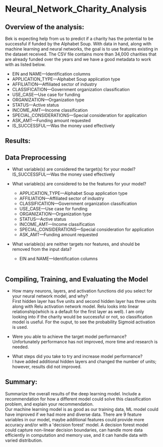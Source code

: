 # Neural_Network_Charity_Analysis

## Overview of the analysis:
Bek is expecting help from us to predict if a charity has the potential to be successful if funded by the Alphabet Soup.
With data in hand, along with machine learning and neural networks, the goal is to use features existing in the dataset received. 
The CSV file contains more than 34,000 charities that are already funded over the years and we have a good metadata to work with as listed below.

* EIN and NAME—Identification columns
* APPLICATION_TYPE—Alphabet Soup application type
* AFFILIATION—Affiliated sector of industry
* CLASSIFICATION—Government organization classification
* USE_CASE—Use case for funding
* ORGANIZATION—Organization type
* STATUS—Active status
* INCOME_AMT—Income classification
* SPECIAL_CONSIDERATIONS—Special consideration for application
* ASK_AMT—Funding amount requested
* IS_SUCCESSFUL—Was the money used effectively

## Results: 
## Data Preprocessing
* What variable(s) are considered the target(s) for your model? <br>
    IS_SUCCESSFUL—Was the money used effectively 

* What variable(s) are considered to be the features for your model?<br>
    - APPLICATION_TYPE—Alphabet Soup application type
    - AFFILIATION—Affiliated sector of industry
    - CLASSIFICATION—Government organization classification
    - USE_CASE—Use case for funding
    - ORGANIZATION—Organization type
    - STATUS—Active status
    - INCOME_AMT—Income classification
    - SPECIAL_CONSIDERATIONS—Special consideration for application
    - ASK_AMT—Funding amount requested
    
    <p>
* What variable(s) are neither targets nor features, and should be removed from the input data?<br>
    - EIN and NAME—Identification columns
    <br>
## Compiling, Training, and Evaluating the Model
* How many neurons, layers, and activation functions did you select for your neural network model, and why?<br>
    First hidden layer has five units and second hidden layer has three units along with Relu activation network model. Relu looks into linear relationship(which is a default for the first layer as well). I am only looking into if the charity would be successful or not, so classification model is useful. For the ouput, to see the probability Sigmoid activation is used.

* Were you able to achieve the target model performance?<br>
    Unfortunately performance has not improved, more time and research is needed.
    
* What steps did you take to try and increase model performance?<br>
    I have added additional hidden layers and changed the number of units; however, results did not improved.
    <br>

## Summary: 
Summarize the overall results of the deep learning model. Include a recommendation for how a different model could solve this classification problem, and explain your recommendation.
<br>
Our machine learning model is as good as our training data, ML model could have improved if we had more and diverse data. There are 9 feature variables in our model, maybe additional features could provide more accuracy and/or with a 'decision forest' model. 
A decision forest model could capture non-linear decision boundaries, can handle more data efficiently in computation and memory use, and it can handle data with varied distribution.